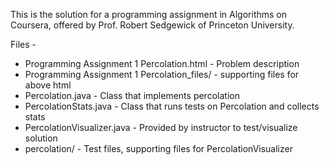 This is the solution for a programming assignment in Algorithms on Coursera, offered by Prof. Robert Sedgewick of Princeton University.

Files -
* Programming Assignment 1 Percolation.html   - Problem description   
* Programming Assignment 1 Percolation_files/  - supporting files for above html   
* Percolation.java - Class that implements percolation
* PercolationStats.java - Class that runs tests on Percolation and collects stats
* PercolationVisualizer.java - Provided by instructor to test/visualize solution
* percolation/ - Test files, supporting files for PercolationVisualizer
